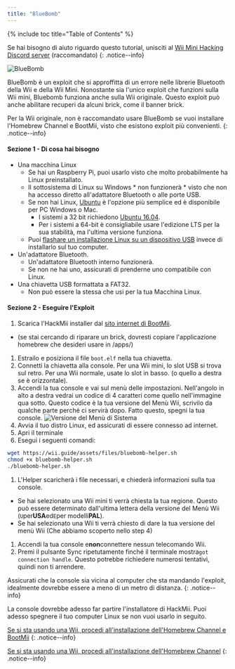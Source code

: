 ```yaml
---
title: "BlueBomb"
---
```


{% include toc title="Table of Contents" %}

Se hai bisogno di aiuto riguardo questo tutorial, unisciti al [Wii Mini Hacking Discord server](https://discord.gg/6ryxnkS) (raccomandato)
{: .notice--info}

![BlueBomb](/images/bluebomb.png)

BlueBomb è un exploit che si approffitta di un errore nelle librerie Bluetooth della Wii e della Wii Mini. Nonostante sia l'unico exploit che funzioni sulla Wii mini, Bluebomb funziona anche sulla Wii originale. Questo exploit può anche abilitare recuperi da alcuni brick, come il banner brick.

Per la Wii originale, non è raccomandato usare BlueBomb se vuoi installare l'Homebrew Channel e BootMii, visto che esistono exploit più convenienti.
{: .notice--info}

#### Sezione 1 - Di cosa hai bisogno
- Una macchina Linux
  - Se hai un Raspberry Pi, puoi usarlo visto che molto probabilmente ha Linux preinstallato.
  - Il sottosistema di Linux su Windows * non funzionerà * visto che non ha accesso diretto all'adattatore Bluetooth o alle porte USB.
  - Se non hai Linux, [ Ubuntu](https://ubuntu.com/download/desktop) è l'opzione più semplice ed è disponibile per PC Windows o Mac.
    - I sistemi a 32 bit richiedono [Ubuntu 16.04](http://releases.ubuntu.com/16.04/).
    - Per i sistemi a 64-bit è consigliabile usare l'edizione LTS per la sua stabilità, ma l'ultima versione funziona.
  - Puoi [flashare un installazione Linux su un dispositivo USB](https://ubuntu.com/tutorials/tutorial-create-a-usb-stick-on-windows#1-overview) invece di installarlo sul tuo computer.
- Un'adattatore Bluetooth.
  - Un'adattatore Bluetooth interno funzionerà.
  - Se non ne hai uno, assicurati di prenderne uno compatibile con Linux.
- Una chiavetta USB formattata a FAT32.
  - Non può essere la stessa che usi per la tua Macchina Linux.

#### Sezione 2 - Eseguire l'Exploit
1. Scarica l'HackMii installer dal [sito internet di BootMii](https://bootmii.org/download/).
- (se stai cercando di riparare un brick, dovresti copiare l'applicazione homebrew che desideri usare in /apps/)
1. Estrailo e posiziona il file `boot.elf` nella tua chiavetta.
1. Connetti la chiavetta alla console. Per una Wii mini, lo slot USB si trova sul retro. Per una Wii normale, usate lo slot in basso. (o quello a destra se è orizzontale).
1. Accendi la tua console e vai sul menù delle impostazioni. Nell'angolo in alto a destra vedrai un codice di 4 caratteri come quello nell'immagine qua sotto. Questo codice è la tua versione del Menù Wii, scrivilo da qualche parte perché ci servirà dopo. Fatto questo, spegni la tua console. ![Versione del Menù di Sistema](/images/Wii/SystemMenuVersion.png)
1. Avvia il tuo distro Linux, ed assicurati di essere connesso ad internet.
1. Apri il terminale
1. Esegui i seguenti comandi:
```bash
wget https://wii.guide/assets/files/bluebomb-helper.sh
chmod +x bluebomb-helper.sh
./bluebomb-helper.sh
```
1. L'Helper scaricherà i file necessari, e chiederà informazioni sulla tua console.
  - Se hai selezionato una Wii mini ti verrà chiesta la tua regione. Questo può essere determinato dall'ultima lettera della versione del Menù Wii (`U`per**USA**ed`E`per modelli**PAL**).
  - Se hai selezionato una Wii ti verrà chiesto di dare la tua versione del menù Wii (Che abbiamo scoperto nello step 4)
1. Accendi la tua console e**non**connettere nessun telecomando Wii.
1. Premi il pulsante Sync ripetutamente finché il terminale mostra`got connection handle`. Questo potrebbe richiedere numerosi tentativi, quindi non ti arrendere.

Assicurati che la console sia vicina al computer che sta mandando l'exploit, idealmente dovrebbe essere a meno di un metro di distanza.
{: .notice--info}

La console dovrebbe adesso far partire l'installatore di HackMii. Puoi adesso spegnere il tuo computer Linux se non vuoi usarlo in seguito.

[Se si sta usando una Wii, procedi all'installazione dell'Homebrew Channel e BootMii](hbc)
{: .notice--info}

[Se si sta usando una Wii, procedi all'installazione dell'Homebrew Channel](hbc-mini)
{: .notice--info}
